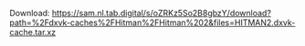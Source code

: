 Download: https://sam.nl.tab.digital/s/oZRKz5So2B8gbzY/download?path=%2Fdxvk-caches%2FHitman%2FHitman%202&files=HITMAN2.dxvk-cache.tar.xz
